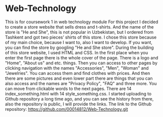 # Web-Technology
This is for coursework 1 in web technology module
For this project I decided to create a store website that sells dress and t-shirts. And the name of the store is "He and She", this is not popular in Uzbekistan, but I ordered from Tashkent and got two pieces’ shirts of this store. I chose this store because of my main choice, because I want to, also I want to develop. If you want, you can find the store by googling "He and She store". During the building of this store website, I used HTML and CSS. In the first place when you enter the first page there is the whole cover of the page. There is a logo and "Home", "About us" and etc. things. Then you can access to other pages by clicking navigation with the names "Accessories", "Men", "Woman" and "Jewelries". You can access them and find clothes with prices. And then there are some pictures and even lower part there are things that you can also access and the names are "Privacy Policy", "FAQ" and three more. You can move from clickable words to the next pages. There are 14 index_something.html with 14 style_something.css. I started uploading to Github repository a long time ago, and you can see the history from there, also the repository is public, I will provide the links.
The link to the Github repository: https://github.com/00014812/Web-Technology.git
